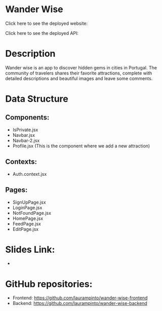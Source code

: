 # Wander Wise

Click here to see the deployed website: 

Click here to see the deployed API: 


# Description

Wander wise is an app to discover hidden gems in cities in Portugal.
The community of travelers shares their favorite attractions, complete with detailed descriptions and beautiful images and leave some comments.


# Data Structure

## Components:

- IsPrivate.jsx
- Navbar.jsx
- Navbar-2.jsx
- Profile.jsx (This is the component where we add a new attraction) 

## Contexts:

- Auth.context.jsx

## Pages:

- SignUpPage.jsx
- LoginPage.jsx
- NotFoundPage.jsx
- HomePage.jsx
- FeedPage.jsx
- EditPage.jsx


# Slides Link:

- 


# GitHub repositories:

- Frontend: https://github.com/laurampinto/wander-wise-frontend
- Backend: https://github.com/laurampinto/wander-wise-backend

